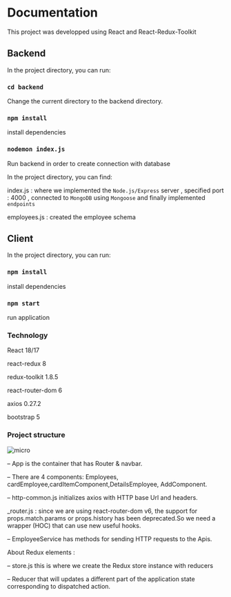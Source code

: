 # Documentation

This project was developped using React and React-Redux-Toolkit

## Backend

In the project directory, you can run:

### `cd backend`

Change the current directory to the backend directory.

### `npm install`

install dependencies

### `nodemon index.js `

Run backend in order to create connection with database

In the project directory, you can find:

index.js : where we implemented the `Node.js/Express` server , specified port : 4000 , connected to `MongoDB` using `Mongoose` and finally implemented `endpoints`

employees.js : created the employee schema



## Client

In the project directory, you can run:

### `npm install`

install dependencies

### `npm start`

run application

### Technology

React 18/17

react-redux 8

redux-toolkit 1.8.5

react-router-dom 6

axios 0.27.2

bootstrap 5

### Project structure

 ![micro](https://i.postimg.cc/wTQS4sYz/structure-removebg-preview.png)
 
– App is the container that has Router & navbar.

– There are 4 components: Employees, cardEmployee,cardItemComponent,DetailsEmployee, AddComponent.

– http-common.js initializes axios with HTTP base Url and headers.

_router.js : since we are using react-router-dom v6, the support for props.match.params or props.history has been deprecated.So we need a wrapper (HOC) that can use new useful hooks.

– EmployeeService has methods for sending HTTP requests to the Apis.

About Redux elements :

– store.js this is where we create the Redux store instance with reducers

– Reducer that will updates a different part of the application state corresponding to dispatched action.

 
